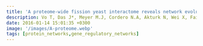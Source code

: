 ```yaml
---
title: 'A proteome-wide fission yeast interactome reveals network evolution principles from yeasts to human'
description: Vo T, Das J*, Meyer M.J, Cordero N.A, Akturk N, Wei X, Fair B.J, Degatano A.G, Fragoza R, Liu L.G, Matsuyama A, Trickey M, Horibata S, Grimson A, Yamano H, Yoshida M, Roth F.P, Pleiss J.A, Xia Y, Yu H
date: 2016-01-14 15:01:35 +0300
image: '/images/A-proteome.webp'
tags: [protein_networks,gene_regulatory_networks]
---
```

